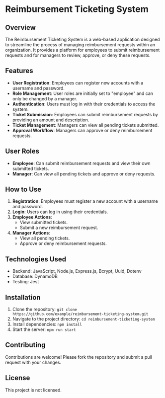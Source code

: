# Reimbursement Ticketing System

## Overview

The Reimbursement Ticketing System is a web-based application designed to streamline the process of managing reimbursement requests within an organization. It provides a platform for employees to submit reimbursement requests and for managers to review, approve, or deny these requests.

## Features

- **User Registration**: Employees can register new accounts with a username and password.
- **Role Management**: User roles are initially set to "employee" and can only be changed by a manager.
- **Authentication**: Users must log in with their credentials to access the system.
- **Ticket Submission**: Employees can submit reimbursement requests by providing an amount and description.
- **Ticket Management**: Managers can view all pending tickets submitted.
- **Approval Workflow**: Managers can approve or deny reimbursement requests.

## User Roles

- **Employee**: Can submit reimbursement requests and view their own submitted tickets.
- **Manager**: Can view all pending tickets and approve or deny requests.

## How to Use

1. **Registration**: Employees must register a new account with a username and password.
2. **Login**: Users can log in using their credentials.
3. **Employee Actions**:
   - View submitted tickets.
   - Submit a new reimbursement request.
4. **Manager Actions**:
   - View all pending tickets.
   - Approve or deny reimbursement requests.

## Technologies Used

- Backend: JavaScript, Node.js, Express.js, Bcrypt, Uuid, Dotenv
- Database: DynamoDB
- Testing: Jest

## Installation

1. Clone the repository: `git clone https://github.com/example/reimbursement-ticketing-system.git`
2. Navigate to the project directory: `cd reimbursement-ticketing-system`
3. Install dependencies: `npm install`
4. Start the server: `npm run start`

## Contributing

Contributions are welcome! Please fork the repository and submit a pull request with your changes.

## License

This project is not licensed.
